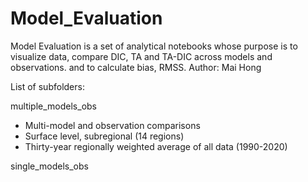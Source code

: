 # Model_Evaluation

Model Evaluation is a set of analytical notebooks whose purpose is to visualize data, compare DIC, TA and TA-DIC across models and observations. and to calculate bias, RMSS.
Author: Mai Hong

List of subfolders:

multiple_models_obs
- Multi-model and observation comparisons
- Surface level, subregional (14 regions)
- Thirty-year regionally weighted average of all data (1990-2020)

single_models_obs


